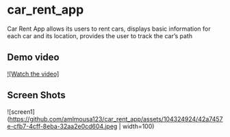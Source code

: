 # car_rent_app 

Car Rent App allows its users to rent cars, displays basic information for each car and its location, provides the user to track the car’s path

## Demo video
[![Watch the video]](https://drive.google.com/file/d/19sOiazSm1p7go5MQTJwkdsWm1tY4QOlG/view?usp=drive_link)

## Screen Shots
![screen1](https://github.com/amlmousa123/car_rent_app/assets/104324924/42a7457e-cfb7-4cff-8eba-32aa2e0cd604.jpeg | width=100)

